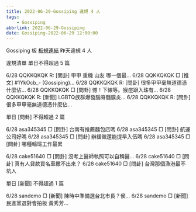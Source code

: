 ```yaml
---
title: 2022-06-29-Gossiping 違規 4 人
tags:
    - Gossiping
abbrlink: 2022-06-29-Gossiping
date: Gossiping-2022-06-29 12:00:00
---
```

Gossiping 板 [板規連結](https://www.ptt.cc/bbs/Gossiping/M.1637425085.A.07D.html)
昨天違規 4 人
<!-- more -->

違規清單
單日不得超過 5 篇

6/28 QQKKQKQK R: [問卦] 甲甲 重機 山友 哪一個最…
6/28 QQKKQKQK □ [推文] #1YkOcb_- (Gossiping)…
6/28 QQKKQKQK R: [問卦] 很多甲甲毫無道德憑什麼佔…
6/28 QQKKQKQK □ [問卦] 憾！下線等。猴痘跟入珠有…
6/28 QQKKQKQK R: [新聞] LGBTQ族群爆發腦脊髓膜炎…
6/28 QQKKQKQK R: [問卦] 很多甲甲毫無道德憑什麼佔…

單日 [問卦] 不得超過 2 篇

6/28 asa345345 □ [問卦] 台南有推薦麵包店嗎
6/28 asa345345 □ [問卦] 航運公司好嗎
6/28 asa345345 □ [問卦] 辦緩徵還能提早入伍嗎
6/28 asa345345 □ [問卦] 哪種輪班工作最累

6/28 cake51640 □ [問卦] 沒考上醫師執照可以自稱醫…
6/28 cake51640 □ [問卦] 真有人貸款買名車繳不出來？
6/28 cake51640 □ [問卦] 台灣那個漁港最不坑人

單日 [新聞] 不得超過 1 篇

6/28 sandemo □ [新聞] 陳時中準備選台北市長？侯…
6/28 sandemo □ [新聞] 民進黨選對會拍板 黃秀芳…
